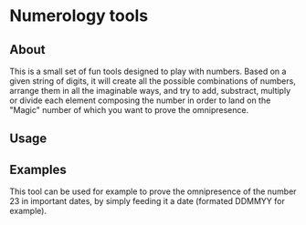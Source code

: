 # Numerology tools

## About
This is a small set of fun tools designed to play with numbers.
Based on a given string of digits, it will create all the possible combinations
of numbers, arrange them in all the imaginable ways, and try to add, substract,
multiply or divide each element composing the number in order to land on the
"Magic" number of which you want to prove the omnipresence.

## Usage

## Examples
This tool can be used for example to prove the omnipresence of the number 23 in
important dates, by simply feeding it a date (formated DDMMYY for example).
